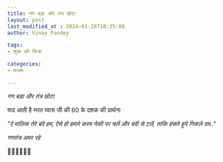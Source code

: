 ```yaml
---
title: गण बड़ा और तंत्र छोटा
layout: post
last_modified_at : 2024-01-26T10:35:00
author: Vinay Pandey

tags:
- शुक्र की फिक्र

categories:
- मध्यम

---
```


*गण बड़ा और तंत्र छोटा*

याद आती है भरत  व्यास जी की 60 के दशक की प्रार्थना

_"ऐ मालिक तेरे बंदे हम,_
_ऐसे हो हमारे करम_
_नेकी पर चलें और बदी से टलें,_
_ताकि हंसते हुये निकले दम.."_

*गणतंत्र अमर रहे*

🙏🌷🌷🌷🌷🙏

